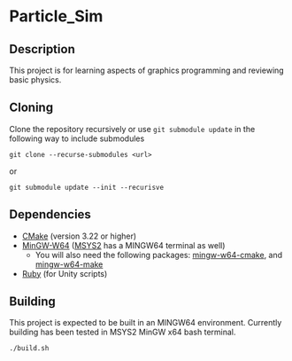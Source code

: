 # Particle_Sim

## Description

This project is for learning aspects of graphics programming and reviewing basic physics.

## Cloning

Clone the repository recursively or use `git submodule update` in the following way to include submodules
```
git clone --recurse-submodules <url>
```
or
```
git submodule update --init --recurisve
```

## Dependencies

 * [CMake](https://cmake.org/download/) (version 3.22 or higher)
 * [MinGW-W64](https://www.mingw-w64.org/) ([MSYS2](https://www.msys2.org/) has a MINGW64 terminal as well)
   * You will also need the following packages: [mingw-w64-cmake](https://packages.msys2.org/base/mingw-w64-cmake), and [mingw-w64-make](https://packages.msys2.org/base/mingw-w64-make)
 * [Ruby](https://www.ruby-lang.org/en/documentation/installation/) (for Unity scripts)

## Building

This project is expected to be built in an MINGW64 environment.  Currently building has been tested in MSYS2 MinGW x64 bash terminal.
```
./build.sh
```
